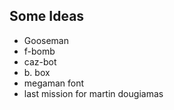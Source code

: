 ## Some Ideas

- Gooseman
- f-bomb
- caz-bot
- b. box
- megaman font
- last mission for martin dougiamas
